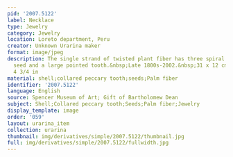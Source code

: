 ```yaml
---
pid: '2007.5122'
label: Necklace
type: Jewelry
category: Jewelry
location: Loreto department, Peru
creator: Unknown Urarina maker
format: image/jpeg
description: The single strand of twisted plant fiber has three spiral shells, a brown
  seed and a large pointed tooth.&nbsp;Late 1800s-2002.&nbsp;31 x 12 cm; 12 3/16 x
  4 3/4 in
material: shell;collared peccary tooth;seeds;Palm fiber
identifier: '2007.5122'
language: English
source: Spencer Museum of Art; Gift of Bartholomew Dean
subject: Shell;Collared peccary tooth;Seeds;Palm fiber;Jewelry
display_template: image
order: '059'
layout: urarina_item
collection: urarina
thumbnail: img/derivatives/simple/2007.5122/thumbnail.jpg
full: img/derivatives/simple/2007.5122/fullwidth.jpg
---
```

